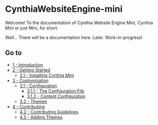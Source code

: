 # CynthiaWebsiteEngine-mini

Welcome! To the documentation of Cynthia Website Engine Mini, Cynthia Mini or just Mini, for short.

Well... There _will_ be a documentation here. Later. Work-in-progress!

## Go to

- [1 - Introduction](#!/)
- [2 - Getting Started](/getting-started)
  - [2.1 - Installing Cynthia Mini](/install)
- [3 - Customization](/customization)
  - [3.1 - Configuration](/configuration)
    - [3.1.1 - The Configuration File](/configuration/the-configuration-file)
    - [3.1.2 - Content Configuration](/configuration/content)
  - [3.2 - Themes](/theme-list)
- [4 - Contributing](/contributing)
  - [4.2 - Contributing Guidelines](/contribution-guidelines)
  - [4.3 - Adding Themes](/adding-themes)
